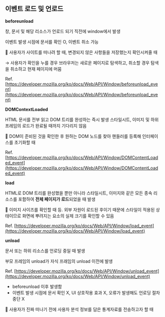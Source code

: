 ## 이벤트 로드 및 언로드

**beforeunload**

창, 문서 및 해당 리소스가 언로드 되기 직전에 window에서 발생

이벤트 발생 시점에 문서를 확인 O,  이벤트 취소 가능

📌 사용자가 사이트를 떠나려 할 때, 변경되지 않은 사항들을 저장했는지 확인시켜줄 때

→ 사용자가 확인을 누를 경우 브라우저는 새로운 페이지로 탐색하고, 취소할 경우 탐색을 취소하고 현재 페이지에 머뭄

Ref. [https://developer.mozilla.org/ko/docs/Web/API/Window/beforeunload_event](https://developer.mozilla.org/ko/docs/Web/API/Window/beforeunload_event)

**DOMContextLoaded**

HTML 문서를 전부 읽고 DOM 트리를 완성하는 즉시 발생
스타일시트, 이미지 및 하위 프레임의 로드가 완료될 때까지 기다리지 않음 

📌 DOM이 준비된 것을 확인한 후 원하는 DOM 노드를 찾아 핸들러를 등록해 인터페이스를 초기화할 때

Ref. [https://developer.mozilla.org/ko/docs/Web/API/Window/DOMContentLoaded_event](https://developer.mozilla.org/ko/docs/Web/API/Window/DOMContentLoaded_event)

**load** 

HTML로 DOM 트리를 완성했을 뿐만 아니라 스타일시트, 이미지와 같은 모든 종속 리소스를 포함하여 **전체 페이지가 로드**되었을 때 발생

📌 이미지 사이즈를 확인할 때 등. 외부 자원이 로드된 후이기 때문에 스타일이 적용된 상태이므로 화면에 뿌려지는 요소의 실제 크기를 확인할 수 있음

Ref. [https://developer.mozilla.org/ko/docs/Web/API/Window/load_event](https://developer.mozilla.org/ko/docs/Web/API/Window/load_event)

**unload**

문서 또는 하위 리소스를 언로딩 중일 때 발생

부모 프레임의 unload가 자식 프래임의 unload 이전에 발생

Ref. [https://developer.mozilla.org/ko/docs/Web/API/Window/unload_event](https://developer.mozilla.org/ko/docs/Web/API/Window/unload_event)

- beforeunload 이후 발생함
- 이벤트 발생 시점에 문서 확인 X, UI 상호작용 효과 X, 오류가 발생해도 언로딩 절차 중단 X

📌 사용자가 진짜 떠나기 전에 사용자 분석 정보를 담은 통계자료를 전송하고자 할 때